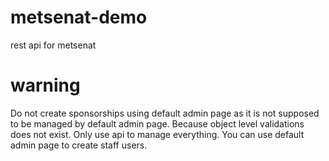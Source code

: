 # metsenat-demo
rest api for metsenat
# warning
Do not create sponsorships using default admin page
as it is not supposed to be managed by default admin page.
Because object level validations does not exist.
Only use api to manage everything.
You can use default admin page to create staff users.
